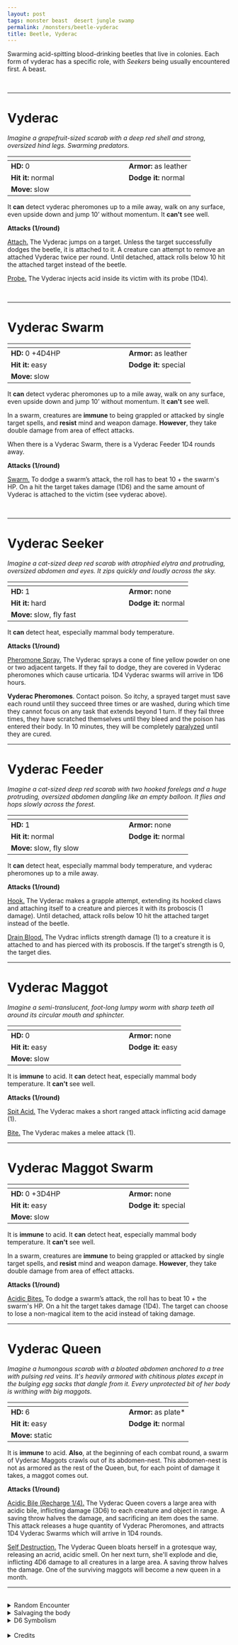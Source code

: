 ```yaml
---
layout: post
tags: monster beast  desert jungle swamp
permalink: /monsters/beetle-vyderac
title: Beetle, Vyderac
---
```


Swarming acid-spitting blood-drinking beetles that live in colonies. Each form of vyderac has a specific role, with *Seekers* being usually encountered first. A beast.

<br>

---

# Vyderac

_Imagine a grapefruit-sized scarab with a deep red shell and strong, oversized hind legs. Swarming predators._

|  <span style="display: inline-block; width:250px"></span>  |  |
| -------- | --------|
| **HD:** 0 | **Armor:** as leather  |
| **Hit it:** normal    | **Dodge it:** normal  |
| **Move:** slow     |   | 

It **can** detect vyderac pheromones up to a mile away, walk on any surface, even upside down and jump 10’ without momentum.
It **can't** see well.

**Attacks (1/round)**

<ins>Attach.</ins> The Vyderac jumps on a target. Unless the target successfully dodges the beetle, it is attached to it. A creature can attempt to remove an attached Vyderac twice per round. Until detached, attack rolls below 10 hit the attached target instead of the beetle.

<ins>Probe.</ins> The Vyderac injects acid inside its victim with its probe (1D4).

<br>

---

# Vyderac Swarm

|  <span style="display: inline-block; width:250px"></span>  |  |
| -------- | --------|
| **HD:** 0 +4D4HP | **Armor:** as leather  |
| **Hit it:** easy    | **Dodge it:** special  |
| **Move:** slow     |   | 

It **can** detect vyderac pheromones up to a mile away, walk on any surface, even upside down and jump 10’ without momentum.
It **can't** see well.

In a swarm, creatures are **immune** to being grappled or attacked by single target spells, and **resist** mind and weapon damage. **However**, they take double damage from area of effect attacks.

When there is a Vyderac Swarm, there is a Vyderac Feeder 1D4 rounds away.

**Attacks (1/round)**

<ins>Swarm.</ins> To dodge a swarm’s attack, the roll has to beat 10 + the swarm's HP. On a hit the target takes damage (1D6) and the same amount of Vyderac is attached to the victim (see vyderac above).

<br>

---

# Vyderac Seeker

_Imagine a cat-sized deep red scarab with atrophied elytra and protruding, oversized abdomen and eyes. It zips quickly and loudly across the sky._

|  <span style="display: inline-block; width:250px"></span>  |  |
| -------- | --------|
| **HD:** 1 | **Armor:** none  |
| **Hit it:** hard    | **Dodge it:** normal  |
| **Move:** slow, fly fast     |   | 

It **can** detect heat, especially mammal body temperature.

**Attacks (1/round)**

<ins>Pheromone Spray.</ins> The Vyderac sprays a cone of fine yellow powder on one or two adjacent targets. If they fail to dodge, they are covered in Vyderac pheromones which cause urticaria. 1D4 Vyderac swarms will arrive in 1D6 hours.

<span class="alchemy"> **Vyderac Pheromones**. Contact poison. So itchy, a sprayed target must save each round until they succeed three times or are washed, during which time they cannot focus on any task that extends beyond 1 turn. If they fail three times, they have scratched themselves until they bleed and the poison has entered their body. In 10 minutes, they will be completely [paralyzed](/2020/11/10/extra-rules/#conditions) until they are cured.</span>

---

# Vyderac Feeder

_Imagine a cat-sized deep red scarab with two hooked forelegs and a huge protruding, oversized abdomen dangling like an empty balloon. It flies and hops slowly across the forest._

|  <span style="display: inline-block; width:250px"></span>  |  |
| -------- | --------|
| **HD:** 1 | **Armor:** none  |
| **Hit it:** normal    | **Dodge it:** normal  |
| **Move:** slow, fly slow     |   | 

It **can** detect heat, especially mammal body temperature, and vyderac pheromones up to a mile away.

**Attacks (1/round)**

<ins>Hook.</ins> The Vyderac makes a grapple attempt, extending its hooked claws and attaching itself to a creature and pierces it with its proboscis (1 damage). Until detached, attack rolls below 10 hit the attached target instead of the beetle.

<ins>Drain Blood.</ins> The Vydrac inflicts strength damage (1) to a creature it is attached to and has pierced with its proboscis. If the target's strength is 0, the target dies.

---

# Vyderac Maggot

_Imagine a semi-translucent, foot-long lumpy worm with sharp teeth all around its circular mouth and sphincter._

|  <span style="display: inline-block; width:250px"></span>  |  |
| -------- | --------|
| **HD:** 0 | **Armor:** none  |
| **Hit it:** easy    | **Dodge it:** easy  |
| **Move:** slow    |   | 

It is **immune** to acid.
It **can** detect heat, especially mammal body temperature.
It **can't** see well.

**Attacks (1/round)**

<ins>Spit Acid.</ins> The Vyderac makes a short ranged attack inflicting acid damage (1).

<ins>Bite.</ins> The Vyderac makes a melee attack (1).

---

# Vyderac Maggot Swarm

|  <span style="display: inline-block; width:250px"></span>  |  |
| -------- | --------|
| **HD:** 0 +3D4HP | **Armor:** none  |
| **Hit it:** easy    | **Dodge it:** special  |
| **Move:** slow    |   | 

It is **immune** to acid.
It **can** detect heat, especially mammal body temperature.
It **can't** see well.

In a swarm, creatures are **immune** to being grappled or attacked by single target spells, and **resist** mind and weapon damage. **However**, they take double damage from area of effect attacks.

**Attacks (1/round)**

<ins>Acidic Bites.</ins> To dodge a swarm’s attack, the roll has to beat 10 + the swarm's HP. On a hit the target takes damage (1D4). The target can choose to lose a non-magical item to the acid instead of taking damage.

---

# Vyderac Queen

_Imagine a humongous scarab with a bloated abdomen anchored to a tree with pulsing red veins. It's heavily armored with chitinous plates except in the bulging egg sacks that dangle from it. Every unprotected bit of her body is writhing with big maggots._

|  <span style="display: inline-block; width:250px"></span>  |  |
| -------- | --------|
| **HD:** 6 | **Armor:** as plate* |
| **Hit it:** easy    | **Dodge it:** normal  |
| **Move:** static    |   | 

It is **immune** to acid.
**Also**, at the beginning of each combat round, a swarm of Vyderac Maggots crawls out of its abdomen-nest. This abdomen-nest is not as armored as the rest of the Queen, but, for each point of damage it takes, a maggot comes out.

**Attacks (1/round)**

<ins>Acidic Bile (Recharge 1/4).</ins> The Vyderac Queen covers a large area with acidic bile, inflicting damage (3D6) to each creature and object in range. A saving throw halves the damage, and sacrificing an item does the same. This attack releases a huge quantity of Vyderac Pheromones, and attracts 1D4 Vyderac Swarms which will arrive in 1D4 rounds.

<ins>Self Destruction.</ins> The Vyderac Queen bloats herself in a grotesque way, releasing an acrid, acidic smell. On her next turn, she'll explode and die, inflicting 4D6 damage to all creatures in a large area. A saving throw halves the damage. One of the surviving maggots will become a new queen in a month.
<br>

---

<br>

<details markdown="1">
<summary>Random Encounter</summary>

1. **Monster:** 1 Vyderac Seeker.
1. **Lair:** A Vyderac Queen. <br>    &nbsp; OR <br>    **Omen:** The buzzing of a giant fly.
1. **Spoor:** The area is covered in sprays of Vyderac pheromones.
1. **Tracks:** Blood drips.
1. **Trace:** A lone Vyderac.
1. **Trace:** The melted and dried mush of an animal drained of its blood and bones.
</details>

<details markdown="1">
<summary>Salvaging the body</summary>

The elitrae of the Vyderac can be used to make a beautiful blood-red dye. The pheromone powder sack of a seeker can be used to attract swarms at your own risk. It also is a powerful skin irritant. If you are lucky, the acid sacks of Vyderacs, Maggots and Queens can be salvaged into doses of acid.
</details>

<details markdown="1">
<summary>D6 Symbolism</summary>
In local cultures the aqraseth is a symbol of ...

1. Motherhood
1. Drunkenness
1. Dancing
1. Teamwork
1. Blood
1. Sacred
</details>

<br>

<details markdown="1">
<summary>Credits</summary>
Vyderacs are a creation of [Jacob Hurst, Evan Peterson, and Donnie Garcia](https://shop.swordfishislands.com/) found in [Hot Springs Island](https://shop.swordfishislands.com/the-dark-of-hot-springs-island/). The creatures are not statted in the book, so I made my own version. — SaltyGoo
</details>

